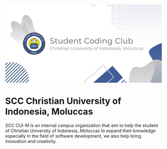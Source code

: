 ![Student Coding Club](https://github.com/scc-ukim/.github/blob/main/profile/src/banner.png?raw=true)
#  SCC Christian University of Indonesia, Moluccas

SCC CUI-M Is an internal campus organization that aim to help the student of Christian University of Indonesia, Moluccas to expand their knowledge especially in the field of software development, we also help bring innovation and creativity.
